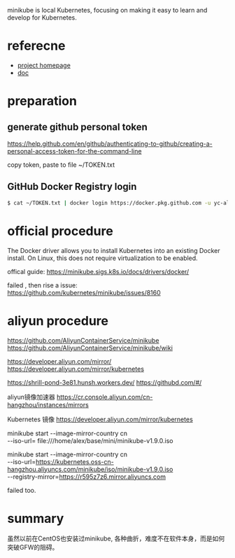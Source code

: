 minikube is local Kubernetes, focusing on making it easy to learn and develop for Kubernetes.


# referecne
* [project homepage](https://github.com/kubernetes/minikube)
* [doc](https://minikube.sigs.k8s.io/docs/start/)


# preparation

## generate github personal token
https://help.github.com/en/github/authenticating-to-github/creating-a-personal-access-token-for-the-command-line

copy token, paste to file  ~/TOKEN.txt

## GitHub Docker Registry login
```bash
$ cat ~/TOKEN.txt | docker login https://docker.pkg.github.com -u yc-alex-xu --password-stdin
```

# official procedure
The Docker driver allows you to install Kubernetes into an existing Docker install. On Linux, this does not require virtualization to be enabled.

offical guide: https://minikube.sigs.k8s.io/docs/drivers/docker/

failed , then rise a issue: https://github.com/kubernetes/minikube/issues/8160


# aliyun procedure

https://github.com/AliyunContainerService/minikube
https://github.com/AliyunContainerService/minikube/wiki

https://developer.aliyun.com/mirror/
https://developer.aliyun.com/mirror/kubernetes

https://shrill-pond-3e81.hunsh.workers.dev/
https://githubd.com/#/

aliyun镜像加速器 https://cr.console.aliyun.com/cn-hangzhou/instances/mirrors

Kubernetes 镜像 https://developer.aliyun.com/mirror/kubernetes

minikube start --image-mirror-country cn \
    --iso-url= file:///home/alex/base/mini/minikube-v1.9.0.iso

minikube start --image-mirror-country cn \
    --iso-url=https://kubernetes.oss-cn-hangzhou.aliyuncs.com/minikube/iso/minikube-v1.9.0.iso \
    --registry-mirror=https://r595z7z6.mirror.aliyuncs.com

failed too.

# summary
虽然以前在CentOS也安装过minikube, 各种曲折，难度不在软件本身，而是如何突破GFW的阻碍。
